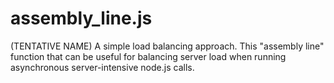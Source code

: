 # assembly_line.js
(TENTATIVE NAME)
A simple load balancing approach. This "assembly line" function that can be useful for balancing server load when running asynchronous server-intensive node.js calls.
